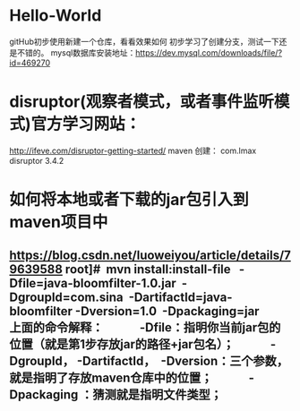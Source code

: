 # Hello-World
gitHub初步使用新建一个仓库，看看效果如何
初步学习了创建分支，测试一下还是不错的。
mysql数据库安装地址：https://dev.mysql.com/downloads/file/?id=469270

# disruptor(观察者模式，或者事件监听模式)官方学习网站：
http://ifeve.com/disruptor-getting-started/
maven 创建：
<dependency>
   <groupId>com.lmax</groupId>
   <artifactId>disruptor</artifactId>
   <version>3.4.2</version>
</dependency>

# 如何将本地或者下载的jar包引入到maven项目中
https://blog.csdn.net/luoweiyou/article/details/79639588
 root]#  mvn install:install-file   -Dfile=java-bloomfilter-1.0.jar  -DgroupId=com.sina  -DartifactId=java-bloomfilter -Dversion=1.0  -Dpackaging=jar
           上面的命令解释：
            -Dfile：指明你当前jar包的位置（就是第1步存放jar的路径+jar包名）；
            -DgroupId， -DartifactId，  -Dversion：三个参数，就是指明了存放maven仓库中的位置；
            -Dpackaging ：猜测就是指明文件类型；
--------------------- 
